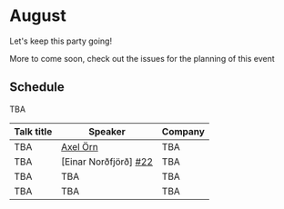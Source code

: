 # August
Let's keep this party going!

More to come soon, check out the issues for the planning of this event

## Schedule
TBA

| Talk title  | Speaker                   | Company |
|-------------|---------------------------|---------|
| TBA         | [Axel Örn][#14]           | TBA     |
| TBA         | [Einar Norðfjörð] [#22]   | TBA     |
| TBA         | TBA                       | TBA     |
| TBA         | TBA                       | TBA     |

[#14]: https://github.com/jsis/monthly-meetup/issues/14
[#22]: https://github.com/jsis/monthly-meetup/issues/22
